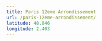 ```yaml
---
title: Paris 12eme Arrondissement
url: /paris-12eme-arrondissement/
latitude: 48.846
longitude: 2.403
---
```

